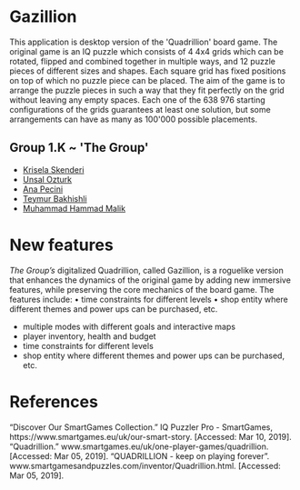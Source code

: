 <div>
  <h1 class="display-3">
    Gazillion
  </h1>
  <p class="lead">
      This application is desktop version of the 'Quadrillion' board game. The original game is an IQ puzzle which consists of 4 4x4 grids which can be rotated, flipped and combined together in multiple ways, and 12 puzzle pieces of different sizes and shapes. Each square grid has fixed positions on top of which no puzzle piece can be placed. The aim of the game is to arrange the puzzle pieces in such a way that they fit perfectly on the grid without leaving any empty spaces. Each one of the 638 976 starting configurations of the grids guarantees at least one solution, but some arrangements can have as many as 100'000 possible placements.
  </p>
  
   <h2 class="display-5">Group 1.K ~ 'The Group'</h2>
  <p>
    <ul>
        <li>
            <a href="https://github.com/kriselaskenderi" title="kriselaskenderi">Krisela Skenderi</a>
        </li>
        <li>
            <a href="https://github.com/uensalo" title="uensalo">Unsal Ozturk</a>
        </li>
        <li>
            <a href="https://github.com/annapecini" title="annapecini">Ana Pecini</a>
        </li>
        <li>
            <a href="https://github.com/teymurbakhishli" title= "teymurbakhishli">Teymur Bakhishli</a>
        </li>
        <li>
            <a href="https://github.com/mhammadmalik" title= "mhammadmalik">Muhammad Hammad Malik</a>
        </li>
    </ul>
  </p>
  
  <h1 class="display-3">
    New features 
  </h1>
  
  <p class="lead">
     <i>The Group’s</i> digitalized Quadrillion, called Gazillion, is a roguelike version that enhances the dynamics of the original game by adding new immersive features, while preserving the core mechanics of the board game. The features include:
•	time constraints for different levels
•	shop entity where different themes and power ups can be purchased, etc.
   <ul>
        <li>
          multiple modes with different goals and interactive maps
        </li>
        <li>
          player inventory, health and budget 
        </li>
        <li>
          time constraints for different levels
        </li>
        <li>
          shop entity where different themes and power ups can be purchased, etc.
        </li>
   </ul>
  </p>
  
  <h1 class="display-3">
    References
  </h1>
“Discover Our SmartGames Collection.” IQ Puzzler Pro - SmartGames, https://www.smartgames.eu/uk/our-smart-story. [Accessed: Mar 10, 2019].
“Quadrillion.” www.smartgames.eu/uk/one-player-games/quadrillion. [Accessed: Mar 05, 2019].
“QUADRILLION - keep on playing forever”. www.smartgamesandpuzzles.com/inventor/Quadrillion.html. [Accessed: Mar 05, 2019].

 
  </div>
